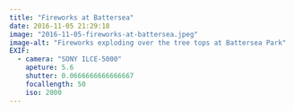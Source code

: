 ```yaml
---
title: "Fireworks at Battersea"
date: 2016-11-05 21:29:18
image: "2016-11-05-fireworks-at-battersea.jpeg"
image-alt: "Fireworks exploding over the tree tops at Battersea Park"
EXIF:
  - camera: "SONY ILCE-5000"
    apeture: 5.6
    shutter: 0.0666666666666667
    focallength: 50
    iso: 2000
---
```


